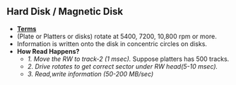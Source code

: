 ## Hard Disk / Magnetic Disk
- **[Terms](Terms)**
- (Plate or Platters or disks) rotate at 5400, 7200, 10,800 rpm or more.
- Information is written onto the disk in concentric circles on disks.
- **How Read Happens?**
  - *1. Move the RW to track-2 (1 msec).* Suppose platters has 500 tracks.
  - *2. Drive rotates to get correct sector under RW head(5-10 msec).* 
  - *3. Read,write information (50-200 MB/sec)*
